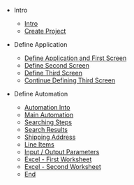 * Intro
    * [Intro](/)
    * [Create Project](create_project.md)

* Define Application
    * [Define Application and First Screen](first_screen.md)
    * [Define Second Screen](second_screen.md)
    * [Define Third Screen](third_screen.md)
    * [Continue Defining Third Screen](third_screen_continued.md)

* Define Automation
    * [Automation Into](automation_intro.md)
    * [Main Automation](main_automation.md)
    * [Searching Steps](searching_steps.md)
    * [Search Results](search_results.md)
    * [Shipping Address](shipping_address.md)
    * [Line Items](line_items.md)
    * [Input / Output Parameters](io_params.md)
    * [Excel - First Worksheet](excel_first.md)
    * [Excel - Second Worksheet](excel_second.md)
    * [End](end.md)